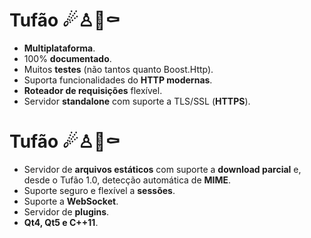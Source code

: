 # Tufão ☄♙🔰⚰

* **Multiplataforma**.
* 100% **documentado**.
* Muitos **testes** (não tantos quanto Boost.Http).
* Suporta funcionalidades do **HTTP modernas**.
* **Roteador de requisições** flexível.
* Servidor **standalone** com suporte a TLS/SSL (**HTTPS**).

# Tufão ☄♙🔰⚰

* Servidor de **arquivos estáticos** com suporte a **download parcial** e, desde
  o Tufão 1.0, detecção automática de **MIME**.
* Suporte seguro e flexível a **sessões**.
* Suporte a **WebSocket**.
* Servidor de **plugins**.
* **Qt4, Qt5 e C++11**.
